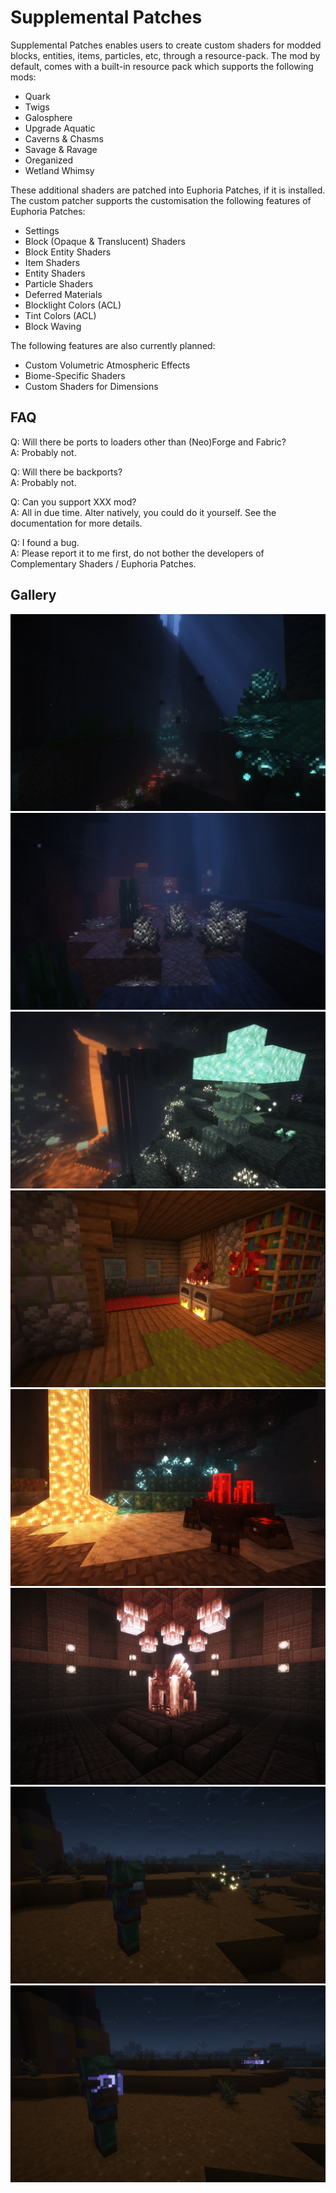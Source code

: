 # Supplemental Patches

Supplemental Patches enables users to create custom shaders for modded blocks, entities, items, particles, etc,
through a resource-pack. The mod by default, comes with a built-in resource pack which supports the following mods:

- Quark
- Twigs
- Galosphere
- Upgrade Aquatic
- Caverns & Chasms
- Savage & Ravage
- Oreganized
- Wetland Whimsy

These additional shaders are patched into Euphoria Patches, if it is installed. The custom patcher supports the customisation the following features of Euphoria Patches:

- Settings
- Block (Opaque & Translucent) Shaders
- Block Entity Shaders
- Item Shaders
- Entity Shaders
- Particle Shaders
- Deferred Materials
- Blocklight Colors (ACL)
- Tint Colors (ACL)
- Block Waving

The following features are also currently planned:

- Custom Volumetric Atmospheric Effects
- Biome-Specific Shaders
- Custom Shaders for Dimensions

## FAQ

Q: Will there be ports to loaders other than (Neo)Forge and Fabric? <br>
A: Probably not.

Q: Will there be backports? <br>
A: Probably not.

Q: Can you support XXX mod? <br>
A: All in due time. Alter natively, you could do it yourself. See the documentation for more details.

Q: I found a bug. <br>
A: Please report it to me first, do not bother the developers of Complementary Shaders / Euphoria Patches.

## Gallery

![Prismarine Coral Crystal (Upgrade Aquatic)](docs/images/prismarine_coral.png)
![Elder Prismarine Coral Crystal (Upgrade Aquatic)](docs/images/elder_prismarine_coral.png)
![Glimmering Weald (Quark)](docs/images/glimmering_weald.png)
![Foxhound (Quark)](docs/images/foxhound.png)
![Oretortoise (Quark)](docs/images/oretortoise.png)
![Pink Salt Shrine (Galosphere)](docs/images/pink_salt_shrine.png)
![Confusion Bolt (Savage & Ravage)](docs/images/confusion_bolt.png)
![Rune Prison (Savage & Ravage)](docs/images/rune_prison.png)
